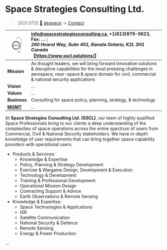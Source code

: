 # Space Strategies Consulting Ltd.
> 2021.07.12 [🚀](../../index/index.md) [despace](../index.md) → [Contact](../contact.md)

|[![](../f/con/s/sscl_logo1_thumb.png)](../f/con/s/s/sscl_logo1.jpg)|<info@spacestrategiesconsulting.ca>, +1(613)979-0623, Fax: … ;<br> *260 Hearst Way, Suite 401, Kanata Ontario, K2L 3H1 Canada*<br> 【<https://www.sscl.solutions/>】|
|:--|:--|
|**Mission**|As thought leaders, we will bring forward innovative solutions & disruptive capabilities for the most pressing challenges in aerospace, near-space & space domain for civil, commercial & national security applications|
|**Vision**|…|
|**Values**|…|
|**Business**|Consulting for space policy, planning, strategy, & technology|
|**[MGMT](../mgmt.md)**|…|

At **Space Strategies Consulting Ltd. (SSCL)**, our team of highly qualified Space Professionals bring to our clients a deep understanding of the complexities of space operations across the entire spectrum of users from Commercial, Civil & National Security stakeholders. We have in-depth knowledge of user requirements that can bring together space capability providers with operational users.

   - Products & Services:
      - Knowledge & Expertise
      - Policy, Planning & Strategy Development
      - Exercise & Wargame Design, Development & Execution
      - Technology & Development
      - Training & Professional Development
      - Operational Mission Design
      - Contracting Support & Advice
      - Earth Observations & Remote Sensing
   - Knowledge & Expertise:
      - Space Technologies & Applications
      - ISR
      - Satellite Communication
      - National Security & Defence
      - Remote Sensing
      - Energy & Power Production

<p style="page-break-after:always"> </p>

…
